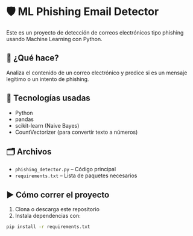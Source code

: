 # 🛡️ ML Phishing Email Detector

Este es un proyecto de detección de correos electrónicos tipo phishing usando Machine Learning con Python.

## 🧠 ¿Qué hace?

Analiza el contenido de un correo electrónico y predice si es un mensaje legítimo o un intento de phishing.

## 🚀 Tecnologías usadas

- Python
- pandas
- scikit-learn (Naive Bayes)
- CountVectorizer (para convertir texto a números)

## 🗂️ Archivos

- `phishing_detector.py` – Código principal
- `requirements.txt` – Lista de paquetes necesarios

## ▶️ Cómo correr el proyecto

1. Clona o descarga este repositorio
2. Instala dependencias con:

```bash
pip install -r requirements.txt
